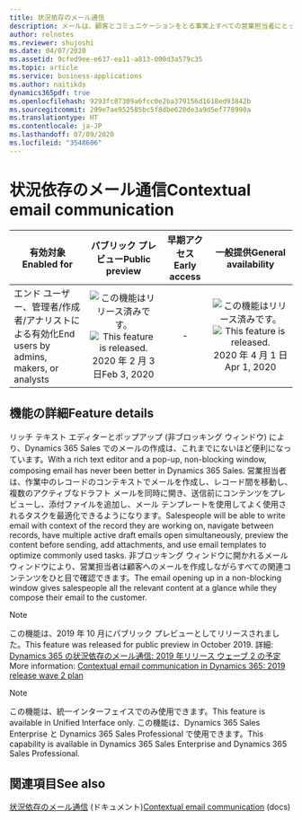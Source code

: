 ```yaml
---
title: 状況依存のメール通信
description: メールは、顧客とコミュニケーションをとる事実上すべての営業担当者にとって中心的なシナリオです。
author: relnotes
ms.reviewer: shujoshi
ms.date: 04/07/2020
ms.assetid: 9cfed9ee-e637-ea11-a813-000d3a579c35
ms.topic: article
ms.service: business-applications
ms.author: naitikds
dynamics365pdf: true
ms.openlocfilehash: 9293fc87309a6fcc0e2ba379156d1618ed93842b
ms.sourcegitcommit: 299e7ae952585bc5f8dbe620de3a9d5ef778990a
ms.translationtype: HT
ms.contentlocale: ja-JP
ms.lasthandoff: 07/09/2020
ms.locfileid: "3548606"
---
```

# <a name="contextual-email-communication"></a><span data-ttu-id="597ec-103">状況依存のメール通信</span><span class="sxs-lookup"><span data-stu-id="597ec-103">Contextual email communication</span></span>


| <span data-ttu-id="597ec-104">有効対象</span><span class="sxs-lookup"><span data-stu-id="597ec-104">Enabled for</span></span>    |  <span data-ttu-id="597ec-105">パブリック プレビュー</span><span class="sxs-lookup"><span data-stu-id="597ec-105">Public preview</span></span> | <span data-ttu-id="597ec-106">早期アクセス</span><span class="sxs-lookup"><span data-stu-id="597ec-106">Early access</span></span> | <span data-ttu-id="597ec-107">一般提供</span><span class="sxs-lookup"><span data-stu-id="597ec-107">General availability</span></span> | 
| ---------- | :----------: |:----------: |:----------: |
|<span data-ttu-id="597ec-108">エンド ユーザー、管理者/作成者/アナリストによる有効化</span><span class="sxs-lookup"><span data-stu-id="597ec-108">End users by admins, makers, or analysts</span></span>|<span data-ttu-id="597ec-109">![この機能はリリース済みです。](/dynamics365-release-plan/media/green-checkmark.png "この機能はリリース済みです。")</span><span class="sxs-lookup"><span data-stu-id="597ec-109">![This feature is released.](/dynamics365-release-plan/media/green-checkmark.png "This feature is released.")</span></span> <span data-ttu-id="597ec-110">2020 年 2 月 3 日</span><span class="sxs-lookup"><span data-stu-id="597ec-110">Feb 3, 2020</span></span>|-| <span data-ttu-id="597ec-111">![この機能はリリース済みです。](/dynamics365-release-plan/media/green-checkmark.png "この機能はリリース済みです。")</span><span class="sxs-lookup"><span data-stu-id="597ec-111">![This feature is released.](/dynamics365-release-plan/media/green-checkmark.png "This feature is released.")</span></span> <span data-ttu-id="597ec-112">2020 年 4 月 1 日</span><span class="sxs-lookup"><span data-stu-id="597ec-112">Apr 1, 2020</span></span>|






## <a name="feature-details"></a><span data-ttu-id="597ec-113">機能の詳細</span><span class="sxs-lookup"><span data-stu-id="597ec-113">Feature details</span></span>
<!--feature detail start -->
<span data-ttu-id="597ec-114">リッチ テキスト エディターとポップアップ (非ブロッキング ウィンドウ) により、Dynamics 365 Sales でのメールの作成は、これまでにないほど便利になっています。</span><span class="sxs-lookup"><span data-stu-id="597ec-114">With a rich text editor and a pop-up, non-blocking window, composing email has never been better in Dynamics 365 Sales.</span></span> <span data-ttu-id="597ec-115">営業担当者は、作業中のレコードのコンテキストでメールを作成し、レコード間を移動し、複数のアクティブなドラフト メールを同時に開き、送信前にコンテンツをプレビューし、添付ファイルを追加し、メール テンプレートを使用してよく使用されるタスクを最適化できるようになります。</span><span class="sxs-lookup"><span data-stu-id="597ec-115">Salespeople will be able to write email with context of the record they are working on, navigate between records, have multiple active draft emails open simultaneously, preview the content before sending, add attachments, and use email templates to optimize commonly used tasks.</span></span> <span data-ttu-id="597ec-116">非ブロッキング ウィンドウに開かれるメール ウィンドウにより、営業担当者は顧客へのメールを作成しながらすべての関連コンテンツをひと目で確認できます。</span><span class="sxs-lookup"><span data-stu-id="597ec-116">The email opening up in a non-blocking window gives salespeople all the relevant content at a glance while they compose their email to the customer.</span></span> 

<!--
![Compose email without losing context](media/features-1.png "Compose email without losing context") -->

> [!NOTE]
> <span data-ttu-id="597ec-117">この機能は、2019 年 10 月にパブリック プレビューとしてリリースされました。</span><span class="sxs-lookup"><span data-stu-id="597ec-117">This feature was released for public preview in October 2019.</span></span> <span data-ttu-id="597ec-118">詳細: [Dynamics 365 の状況依存のメール通信: 2019 年リリース ウェーブ 2 の予定](https://docs.microsoft.com/dynamics365-release-plan/2019wave2/dynamics365-sales/contextual-email-communication)</span><span class="sxs-lookup"><span data-stu-id="597ec-118">More information: [Contextual email communication in Dynamics 365: 2019 release wave 2 plan](https://docs.microsoft.com/dynamics365-release-plan/2019wave2/dynamics365-sales/contextual-email-communication)</span></span>
<!--feature detail end -->


> [!NOTE]
> <span data-ttu-id="597ec-119">この機能は、統一インターフェイスでのみ使用できます。</span><span class="sxs-lookup"><span data-stu-id="597ec-119">This feature is available in Unified Interface only.</span></span> <span data-ttu-id="597ec-120">この機能は、Dynamics 365 Sales Enterprise と Dynamics 365 Sales Professional で使用できます。</span><span class="sxs-lookup"><span data-stu-id="597ec-120">This capability is available in Dynamics 365 Sales Enterprise and Dynamics 365 Sales Professional.</span></span>







## <a name="see-also"></a><span data-ttu-id="597ec-121">関連項目</span><span class="sxs-lookup"><span data-stu-id="597ec-121">See also</span></span>

<!--docs start-->
<span data-ttu-id="597ec-122">[状況依存のメール通信](https://docs.microsoft.com/dynamics365-release-plan/2019wave2/dynamics365-sales/contextual-email-communication) (ドキュメント)</span><span class="sxs-lookup"><span data-stu-id="597ec-122">[Contextual email communication](https://docs.microsoft.com/dynamics365-release-plan/2019wave2/dynamics365-sales/contextual-email-communication) (docs)</span></span>
<!--docs end-->
